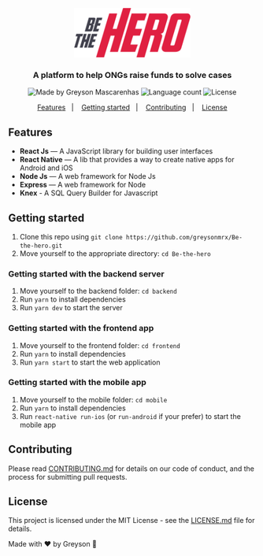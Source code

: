 <div align="center">
  <img src="./frontend/src/assets/logo.svg" height="100px" alt="Be the hero"/>
</div>

<h3 align="center">
  A platform to help ONGs raise funds to solve cases
</h3>

<div align="center">
  <img alt="Made by Greyson Mascarenhas" src="https://img.shields.io/badge/made%20by-Greyson%20Mascarenhas-%23E02041"/>
  <img alt="Language count" src="https://img.shields.io/github/languages/count/greysonmrx/Be-the-hero?color=%23E02041"/>
  <img alt="License" src="https://img.shields.io/badge/license-MIT-%23E02041"/>
</div>

<p align="center">
  <a href="#features">Features</a>&nbsp;&nbsp;&nbsp;|&nbsp;&nbsp;&nbsp;
  <a href="#getting-started">Getting started</a>&nbsp;&nbsp;&nbsp;|&nbsp;&nbsp;&nbsp;
  <a href="#contributing">Contributing</a>&nbsp;&nbsp;&nbsp;|&nbsp;&nbsp;&nbsp;
  <a href="#license">License</a>
</p>

## Features

- **React Js** — A JavaScript library for building user interfaces
- **React Native** — A lib that provides a way to create native apps for Android and iOS
- **Node Js** — A web framework for Node Js
- **Express** — A web framework for Node
- **Knex** - A SQL Query Builder for Javascript

## Getting started

1. Clone this repo using `git clone https://github.com/greysonmrx/Be-the-hero.git`
2. Move yourself to the appropriate directory: `cd Be-the-hero`<br />

### Getting started with the backend server

1. Move yourself to the backend folder: `cd backend`
2. Run `yarn` to install dependencies<br />
3. Run `yarn dev` to start the server

### Getting started with the frontend app

1. Move yourself to the frontend folder: `cd frontend`
2. Run `yarn` to install dependencies<br />
3. Run `yarn start` to start the web application

### Getting started with the mobile app

1. Move yourself to the mobile folder: `cd mobile`
2. Run `yarn` to install dependencies<br />
3. Run `react-native run-ios` (or `run-android` if your prefer) to start the mobile app

## Contributing

Please read [CONTRIBUTING.md](CONTRIBUTING.md) for details on our code of conduct, and the process for submitting pull requests.

## License

This project is licensed under the MIT License - see the [LICENSE.md](license.md) file for details.

Made with :hearts: by Greyson :wave:
